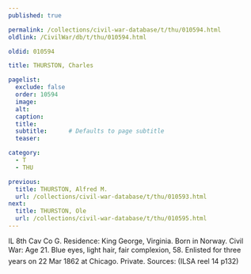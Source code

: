 ```yaml
---
published: true

permalink: /collections/civil-war-database/t/thu/010594.html
oldlink: /CivilWar/db/t/thu/010594.html

oldid: 010594

title: THURSTON, Charles

pagelist:
  exclude: false
  order: 10594
  image: 
  alt:
  caption:
  title:
  subtitle:      # Defaults to page subtitle
  teaser:

category: 
  - T 
  - THU

previous:
  title: THURSTON, Alfred M.
  url: /collections/civil-war-database/t/thu/010593.html  
next:
  title: THURSTON, Ole
  url: /collections/civil-war-database/t/thu/010595.html   
---
```

IL 8th Cav Co G. Residence: King George, Virginia. Born in Norway. Civil War: Age 21. Blue eyes, light hair, fair complexion, 5&#146;8&#148;. Enlisted for three years on 22 Mar 1862 at Chicago. Private. Sources: (ILSA reel 14 p132)